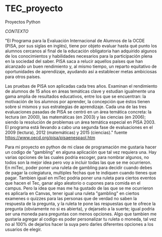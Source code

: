 # TEC_proyecto
Proyectos Python

*CONTEXTO* 

"El Programa para la Evaluación Internacional de Alumnos de la OCDE (PISA, por sus siglas en inglés), tiene por objeto evaluar hasta qué punto los alumnos cercanos al final de la educación obligatoria han adquirido algunos de los conocimientos y habilidades necesarios para la participación plena en la sociedad del saber. PISA saca a relucir aquellos países que han alcanzado un buen rendimiento y, al mismo tiempo, un reparto equitativo de oportunidades de aprendizaje, ayudando así a establecer metas ambiciosas para otros países.

Las pruebas de PISA son aplicadas cada tres años. Examinan el rendimiento de alumnos de 15 años en áreas temáticas clave y estudian igualmente una gama amplia de resultados educativos, entre los que se encuentran: la motivación de los alumnos por aprender, la concepción que éstos tienen sobre sí mismos y sus estrategias de aprendizaje. Cada una de las tres evaluaciones pasadas de PISA se centró en un área temática concreta: la lectura (en 2000), las matemáticas (en 2003) y las ciencias (en 2006); siendo la resolución de problemas un área temática especial en PISA 2003. El programa está llevando a cabo una segunda fase de evaluaciones en el 2009 (lectura), 2012 (matemáticas) y 2015 (ciencias)." fuente https://www.oecd.org/pisa/pisaenespaol.htm

Para mi proyecto en python de mi clase de programación me gustaria hacer un codigo de "gambling" en alguna aplicación que tal vez requiera una. Hay varias opciones de las cuales podria escoger, para nombrar algunos, no todos son la mejor idea pero voy a incluir todas las que se me ocurrieron. En miTec, poder poner una ruleta de gambling para decidir cuando debes de pagar la colegiatura, multiples fechas que te indiquen cuando tienes que pagar. Tambien igual en miTec podria poner una ruleta para ciertos eventos que hacen el Tec, ganar algo aleatorio o cupones para comida en el campus. Pero la idea que mas me ha gustado de las que se me ocurrieron es aplicarla en Canvas, tener igual una ruleta "gambling" en ciertos examenes o quizzes para las personas que de verdad no saben la respuesta de la pregunta, y la ruleta te pone las respuestas que te ofrece la pregunta (obviamente no si es abierta), y dejarselo a la suerte; igual podria ser una moneda para preguntas con menos opciones. Algo que tambien me gustaria agregar al codigo es poder personalizar tu ruleta o moneda, tal vez no al 100% de dejarlos hacer la suya pero darles diferentes opciones a los usuarios de elegir. 
